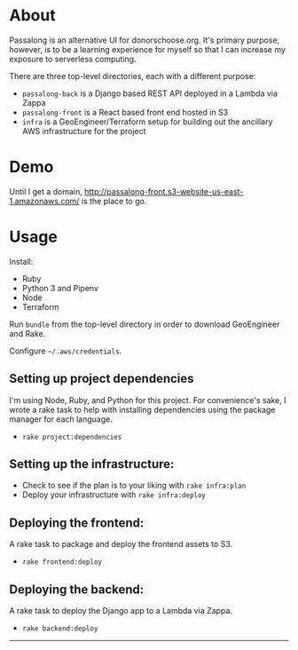 # About

Passalong is an alternative UI for donorschoose.org. It's primary purpose, however, is to be a learning experience for myself so that I can increase my exposure to serverless computing.

There are three top-level directories, each with a different purpose:

* `passalong-back` is a Django based REST API deployed in a Lambda via Zappa
* `passalong-front` is a React based front end hosted in S3
* `infra` is a GeoEngineer/Terraform setup for building out the ancillary AWS infrastructure for the project

# Demo

Until I get a domain, http://passalong-front.s3-website-us-east-1.amazonaws.com/ is the place to go.

# Usage

Install:

* Ruby
* Python 3 and Pipenv
* Node
* Terraform

Run `bundle` from the top-level directory in order to download GeoEngineer and Rake.

Configure `~/.aws/credentials`.

## Setting up project dependencies

I'm using Node, Ruby, and Python for this project. For convenience's sake, I wrote a rake task to help with installing dependencies using the package manager for each language.

* `rake project:dependencies`

## Setting up the infrastructure:

* Check to see if the plan is to your liking with `rake infra:plan`
* Deploy your infrastructure with `rake infra:deploy`

## Deploying the frontend:

A rake task to package and deploy the frontend assets to S3.

* `rake frontend:deploy`

## Deploying the backend:

A rake task to deploy the Django app to a Lambda via Zappa.

* `rake backend:deploy`

---
